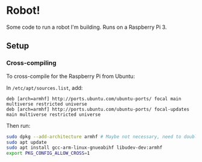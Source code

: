 # Robot!

Some code to run a robot I'm building. Runs on a Raspberry Pi 3.

## Setup

### Cross-compiling

To cross-compile for the Raspberry Pi from Ubuntu:

In `/etc/apt/sources.list`, add:

```
deb [arch=armhf] http://ports.ubuntu.com/ubuntu-ports/ focal main multiverse restricted universe
deb [arch=armhf] http://ports.ubuntu.com/ubuntu-ports/ focal-updates main multiverse restricted universe
```

Then run:

```sh
sudo dpkg --add-architecture armhf # Maybe not necessary, need to double check
sudo apt update
sudo apt install gcc-arm-linux-gnueabihf libudev-dev:armhf
export PKG_CONFIG_ALLOW_CROSS=1
```

